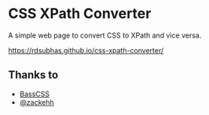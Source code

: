 # CSS XPath Converter

A simple web page to convert CSS to XPath and vice versa.

https://rdsubhas.github.io/css-xpath-converter/

## Thanks to

* [BassCSS](//basscss.com)
* [@zackehh](//github.com/zackehh/csx-path)
